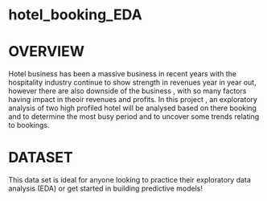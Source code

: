 # hotel_booking_EDA



# OVERVIEW

Hotel business has been a massive business in recent years with the hospitality industry continue to show strength in revenues year in year out, however there are also downside of the business , with so many factors having impact in theoir revenues and profits.
In this project , an exploratory analysis of two high profiled hotel will be analysed based on there booking and to determine the most busy period and to uncover some trends relating to bookings.

# DATASET
This data set is ideal for anyone looking to practice their exploratory data analysis (EDA) or get started in building predictive models!




